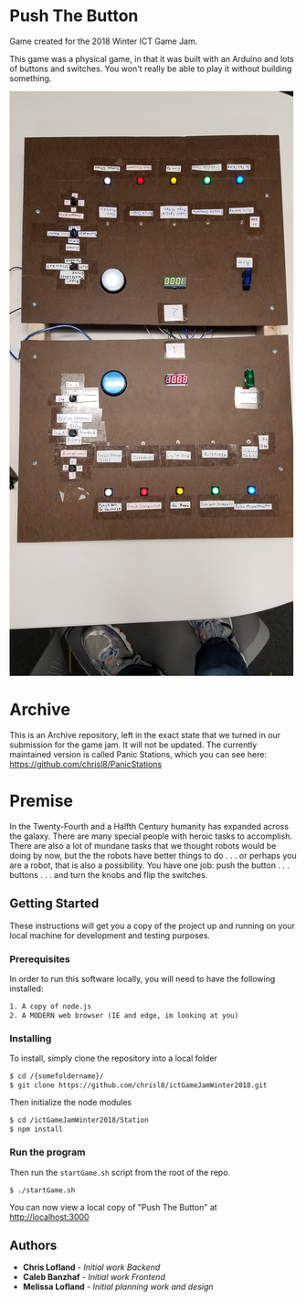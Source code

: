 # Push The Button

Game created for the 2018 Winter ICT Game Jam.

This game was a physical game, in that it was built with an Arduino and lots of buttons and switches.
You won't really be able to play it without building something.

![Alt text](2018-02-04_12.04.27.jpg "Picture of the Game")

# Archive

This is an Archive repository, left in the exact state that we turned in our submission for the game jam. It will not be updated.
The currently maintained version is called Panic Stations, which you can see here: https://github.com/chrisl8/PanicStations

# Premise

In the Twenty-Fourth and a Halfth Century humanity has expanded across the galaxy. There are many special people with heroic tasks to accomplish. There are also a lot of mundane tasks that we thought robots would be doing by now, but the the robots have better things to do . . . or perhaps you are a robot, that is also a possibility.
You have one job: push the button . . . buttons . . . and turn the knobs and flip the switches.

## Getting Started

These instructions will get you a copy of the project up and running on your local machine for development and testing purposes.

### Prerequisites

In order to run this software locally, you will need to have the following installed:

```
1. A copy of node.js
2. A MODERN web browser (IE and edge, im looking at you)
```

### Installing

To install, simply clone the repository into a local folder

```
$ cd /{somefoldername}/
$ git clone https://github.com/chrisl8/ictGameJamWinter2018.git
```

Then initialize the node modules

```
$ cd /ictGameJamWinter2018/Station
$ npm install
```

### Run the program
Then run the `startGame.sh` script from the root of the repo. 

```
$ ./startGame.sh
```

You can now view a local copy of "Push The Button" at [http://localhost:3000](http://localhost:3000)

## Authors

* **Chris Lofland** - *Initial work Backend*
* **Caleb Banzhaf** - *Initial work Frontend*
* **Melissa Lofland** - *Initial planning work and design*
